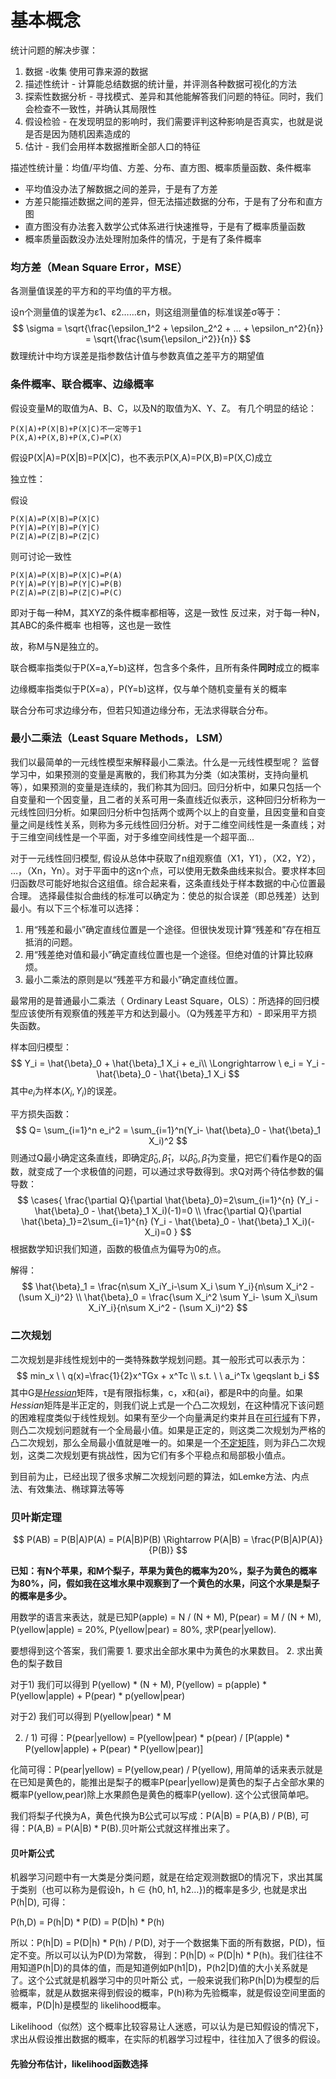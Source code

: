 # 基本概念

统计问题的解决步骤：

1. 数据 -收集 使用可靠来源的数据
2. 描述性统计 - 计算能总结数据的统计量，并评测各种数据可视化的方法
3. 探索性数据分析 - 寻找模式、差异和其他能解答我们问题的特征。同时，我们会检查不一致性，并确认其局限性
4. 假设检验 - 在发现明显的影响时，我们需要评判这种影响是否真实，也就是说是否是因为随机因素造成的
5. 估计 - 我们会用样本数据推断全部人口的特征



描述性统计量：均值/平均值、方差、分布、直方图、概率质量函数、条件概率

- 平均值没办法了解数据之间的差异，于是有了方差
- 方差只能描述数据之间的差异，但无法描述数据的分布，于是有了分布和直方图
- 直方图没有办法套入数学公式体系进行快速推导，于是有了概率质量函数
- 概率质量函数没办法处理附加条件的情况，于是有了条件概率

### 均方差（Mean Square Error，MSE）

各测量值误差的平方和的平均值的平方根。

设n个测量值的误差为ε1、ε2……εn，则这组测量值的标准误差σ等于：
$$
\sigma = \sqrt{\frac{\epsilon_1^2 + \epsilon_2^2 + ... + \epsilon_n^2}{n}} = \sqrt{\frac{\sum{\epsilon_i^2}}{n}}
$$
数理统计中均方误差是指参数估计值与参数真值之差平方的期望值

### 条件概率、联合概率、边缘概率

假设变量M的取值为A、B、C，以及N的取值为X、Y、Z。 
有几个明显的结论：

```
P(X|A)+P(X|B)+P(X|C)不一定等于1
P(X,A)+P(X,B)+P(X,C)=P(X)
```

假设P(X|A)=P(X|B)=P(X|C)，也不表示P(X,A)=P(X,B)=P(X,C)成立

独立性：

假设

```
P(X|A)=P(X|B)=P(X|C)
P(Y|A)=P(Y|B)=P(Y|C)
P(Z|A)=P(Z|B)=P(Z|C)
```

则可讨论一致性

```
P(X|A)=P(X|B)=P(X|C)=P(A)
P(Y|A)=P(Y|B)=P(Y|C)=P(B)
P(Z|A)=P(Z|B)=P(Z|C)=P(C)
```

即对于每一种M，其XYZ的条件概率都相等，这是一致性 
反过来，对于每一种N，其ABC的条件概率 也相等，这也是一致性

故，称M与N是独立的。

联合概率指类似于P(X=a,Y=b)这样，包含多个条件，且所有条件**同时**成立的概率

边缘概率指类似于P(X=a），P(Y=b)这样，仅与单个随机变量有关的概率

联合分布可求边缘分布，但若只知道边缘分布，无法求得联合分布。



### 最小二乘法（Least Square Methods， LSM）

我们以最简单的一元线性模型来解释最小二乘法。什么是一元线性模型呢？ 监督学习中，如果预测的变量是离散的，我们称其为分类（如决策树，支持向量机等），如果预测的变量是连续的，我们称其为回归。回归分析中，如果只包括一个自变量和一个因变量，且二者的关系可用一条直线近似表示，这种回归分析称为一元线性回归分析。如果回归分析中包括两个或两个以上的自变量，且因变量和自变量之间是线性关系，则称为多元线性回归分析。对于二维空间线性是一条直线；对于三维空间线性是一个平面，对于多维空间线性是一个超平面...

 对于一元线性回归模型, 假设从总体中获取了n组观察值（X1，Y1），（X2，Y2）， …，（Xn，Yn）。对于平面中的这n个点，可以使用无数条曲线来拟合。要求样本回归函数尽可能好地拟合这组值。综合起来看，这条直线处于样本数据的中心位置最合理。 选择最佳拟合曲线的标准可以确定为：使总的拟合误差（即总残差）达到最小。有以下三个标准可以选择：

1. 用“残差和最小”确定直线位置是一个途径。但很快发现计算“残差和”存在相互抵消的问题。
2. 用“残差绝对值和最小”确定直线位置也是一个途径。但绝对值的计算比较麻烦。
3. 最小二乘法的原则是以“残差平方和最小”确定直线位置。

最常用的是普通最小二乘法（ Ordinary  Least Square，OLS）：所选择的回归模型应该使所有观察值的残差平方和达到最小。（Q为残差平方和）- 即采用平方损失函数。

样本回归模型：
$$
Y_i = \hat{\beta}_0 + \hat{\beta}_1 X_i + e_i\\
\Longrightarrow \ e_i = Y_i - \hat{\beta}_0 - \hat{\beta}_1 X_i
$$
其中$e_i$为样本$(X_i,Y_i)$的误差。

平方损失函数：
$$
Q= \sum_{i=1}^n e_i^2 = \sum_{i=1}^n(Y_i- \hat{\beta}_0 - \hat{\beta}_1 X_i)^2
$$
则通过Q最小确定这条直线，即确定$\hat{\beta}_0 ,\hat{\beta}_1$，以$\hat{\beta}_0 ,\hat{\beta}_1$为变量，把它们看作是Q的函数，就变成了一个求极值的问题，可以通过求导数得到。求Q对两个待估参数的偏导数：
$$
\cases{
  \frac{\partial Q}{\partial \hat{\beta}_0}=2\sum_{i=1}^{n} (Y_i - \hat{\beta}_0 - \hat{\beta}_1 X_i)(-1)=0 \\
   \frac{\partial Q}{\partial \hat{\beta}_1}=2\sum_{i=1}^{n} (Y_i - \hat{\beta}_0 - \hat{\beta}_1 X_i)(-X_i)=0
}
$$
 根据数学知识我们知道，函数的极值点为偏导为0的点。

  解得：
$$
\hat{\beta}_1 =  \frac{n\sum X_iY_i-\sum X_i \sum Y_i}{n\sum X_i^2 - (\sum X_i)^2} \\
\hat{\beta}_0 =  \frac{\sum X_i^2 \sum Y_i- \sum X_i\sum X_iY_i}{n\sum X_i^2 - (\sum X_i)^2}
$$


### 二次规划

二次规划是非线性规划中的一类特殊数学规划问题。其一般形式可以表示为：
$$
min_x \ \ q(x)=\frac{1}{2}x^TGx + x^Tc \\
s.t. \ \ a_i^Tx \geqslant b_i
$$
其中G是[*Hessian*](http://baike.baidu.com/view/2255290.htm)矩阵，τ是有限指标集，c，x和{ai}，都是R中的向量。如果*Hessian*矩阵是半正定的，则我们说上式是一个凸二次规划，在这种情况下该问题的困难程度类似于线性规划。如果有至少一个向量满足约束并且在[可行域](http://baike.baidu.com/view/1780876.htm)有下界，则凸二次规划问题就有一个全局最小值。如果是正定的，则这类二次规划为严格的凸二次规划，那么全局最小值就是唯一的。如果是一个[不定矩阵](http://baike.baidu.com/view/4806263.htm)，则为非凸二次规划，这类二次规划更有挑战性，因为它们有多个平稳点和局部极小值点。

到目前为止，已经出现了很多求解二次规划问题的算法，如Lemke方法、内点法、有效集法、椭球算法等等



### 贝叶斯定理

$$
P(AB) = P(B|A)P(A) = P(A|B)P(B) \Rightarrow P(A|B) = \frac{P(B|A)P(A)}{P(B)}
$$

**已知：有N个苹果，和M个梨子，苹果为黄色的概率为20%，梨子为黄色的概率为80%，问，假如我在这堆水果中观察到了一个黄色的水果，问这个水果是梨子的概率是多少。**

用数学的语言来表达，就是已知P(apple) = N / (N + M), P(pear) = M / (N + M), P(yellow|apple) = 20%, P(yellow|pear) = 80%, 求P(pear|yellow).

要想得到这个答案，我们需要 1. 要求出全部水果中为黄色的水果数目。 2. 求出黄色的梨子数目

对于1) 我们可以得到 P(yellow) * (N + M), P(yellow) = p(apple) * P(yellow|apple) + P(pear) * p(yellow|pear)

对于2) 我们可以得到 P(yellow|pear) * M

 2) / 1) 可得：P(pear|yellow) = P(yellow|pear) * p(pear) / [P(apple) * P(yellow|apple) + P(pear) * P(yellow|pear)]

化简可得：P(pear|yellow) = P(yellow,pear) / P(yellow), 用简单的话来表示就是在已知是黄色的，能推出是梨子的概率P(pear|yellow)是黄色的梨子占全部水果的概率P(yellow,pear)除上水果颜色是黄色的概率P(yellow). 这个公式很简单吧。

我们将梨子代换为A，黄色代换为B公式可以写成：P(A|B) = P(A,B) / P(B), 可得：P(A,B) = P(A|B) * P(B).贝叶斯公式就这样推出来了。

#### 贝叶斯公式

机器学习问题中有一大类是分类问题，就是在给定观测数据D的情况下，求出其属于类别（也可以称为是假设h，h ∈ {h0, h1, h2…})的概率是多少, 也就是求出P(h|D), 可得：

P(h,D) = P(h|D) * P(D) = P(D|h) * P(h)

所以：P(h|D) = P(D|h) * P(h) / P(D), 对于一个数据集下面的所有数据，P(D)，恒定不变。所以可以认为P(D)为常数， 得到：P(h|D) ∝ P(D|h) * P(h)。我们往往不用知道P(h|D)的具体的值，而是知道例如P(h1|D)，P(h2|D)值的大小关系就是了。这个公式就是机器学习中的贝叶斯公 式，一般来说我们称P(h|D)为模型的后验概率，就是从数据来得到假设的概率，P(h)称为先验概率，就是假设空间里面的概率，P(D|h)是模型的 likelihood概率。

Likelihood（似然）这个概率比较容易让人迷惑，可以认为是已知假设的情况下，求出从假设推出数据的概率，在实际的机器学习过程中，往往加入了很多的假设。

#### 先验分布估计，likelihood函数选择

